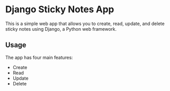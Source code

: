 # Django Sticky Notes App

This is a simple web app that allows you to create, read, update, and delete sticky notes using Django, a Python web framework.

## Usage

The app has four main features:

* Create
* Read
* Update
* Delete
